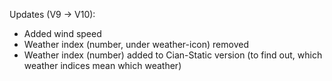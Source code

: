 Updates (V9 -> V10):

- Added wind speed
- Weather index (number, under weather-icon) removed
- Weather index (number) added to Cian-Static version (to find out, which weather indices mean which weather)